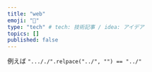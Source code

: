```yaml
---
title: "web"
emoji: "🦔"
type: "tech" # tech: 技術記事 / idea: アイデア
topics: []
published: false
---
```


例えば `"..././".relpace("../", "") == "../"`